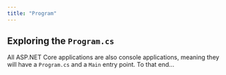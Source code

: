 ```yaml
---
title: "Program"
---
```


## Exploring the `Program.cs`

All ASP.NET Core applications are also console applications, meaning they will have a `Program.cs` and a `Main` entry point. To that end...